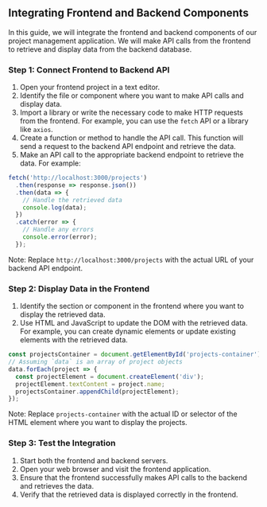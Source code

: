 
## Integrating Frontend and Backend Components

In this guide, we will integrate the frontend and backend components of our project management application. We will make API calls from the frontend to retrieve and display data from the backend database.

### Step 1: Connect Frontend to Backend API

1. Open your frontend project in a text editor.
2. Identify the file or component where you want to make API calls and display data.
3. Import a library or write the necessary code to make HTTP requests from the frontend. For example, you can use the `fetch` API or a library like `axios`.
4. Create a function or method to handle the API call. This function will send a request to the backend API endpoint and retrieve the data.
5. Make an API call to the appropriate backend endpoint to retrieve the data. For example:
```javascript
fetch('http://localhost:3000/projects')
  .then(response => response.json())
  .then(data => {
    // Handle the retrieved data
    console.log(data);
  })
  .catch(error => {
    // Handle any errors
    console.error(error);
  });
```
Note: Replace `http://localhost:3000/projects` with the actual URL of your backend API endpoint.

### Step 2: Display Data in the Frontend

1. Identify the section or component in the frontend where you want to display the retrieved data.
2. Use HTML and JavaScript to update the DOM with the retrieved data. For example, you can create dynamic elements or update existing elements with the retrieved data.
```javascript
const projectsContainer = document.getElementById('projects-container');
// Assuming `data` is an array of project objects
data.forEach(project => {
  const projectElement = document.createElement('div');
  projectElement.textContent = project.name;
  projectsContainer.appendChild(projectElement);
});
```
Note: Replace `projects-container` with the actual ID or selector of the HTML element where you want to display the projects.

### Step 3: Test the Integration

1. Start both the frontend and backend servers.
2. Open your web browser and visit the frontend application.
3. Ensure that the frontend successfully makes API calls to the backend and retrieves the data.
4. Verify that the retrieved data is displayed correctly in the frontend.

